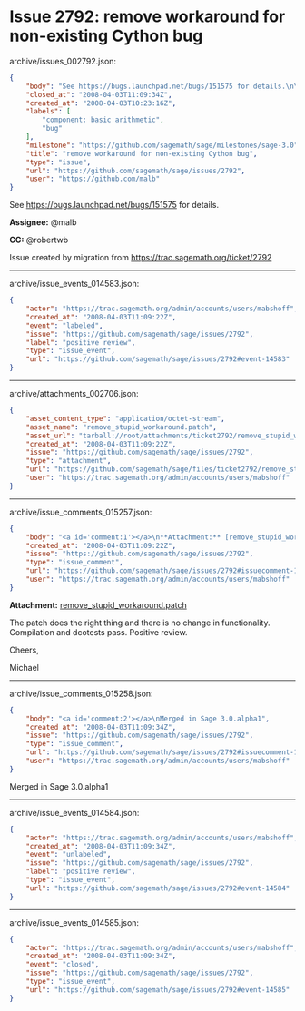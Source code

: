 # Issue 2792: remove workaround for non-existing Cython bug

archive/issues_002792.json:
```json
{
    "body": "See https://bugs.launchpad.net/bugs/151575 for details.\n\n**Assignee:** @malb\n\n**CC:**  @robertwb\n\nIssue created by migration from https://trac.sagemath.org/ticket/2792\n\n",
    "closed_at": "2008-04-03T11:09:34Z",
    "created_at": "2008-04-03T10:23:16Z",
    "labels": [
        "component: basic arithmetic",
        "bug"
    ],
    "milestone": "https://github.com/sagemath/sage/milestones/sage-3.0",
    "title": "remove workaround for non-existing Cython bug",
    "type": "issue",
    "url": "https://github.com/sagemath/sage/issues/2792",
    "user": "https://github.com/malb"
}
```
See https://bugs.launchpad.net/bugs/151575 for details.

**Assignee:** @malb

**CC:**  @robertwb

Issue created by migration from https://trac.sagemath.org/ticket/2792





---

archive/issue_events_014583.json:
```json
{
    "actor": "https://trac.sagemath.org/admin/accounts/users/mabshoff",
    "created_at": "2008-04-03T11:09:22Z",
    "event": "labeled",
    "issue": "https://github.com/sagemath/sage/issues/2792",
    "label": "positive review",
    "type": "issue_event",
    "url": "https://github.com/sagemath/sage/issues/2792#event-14583"
}
```



---

archive/attachments_002706.json:
```json
{
    "asset_content_type": "application/octet-stream",
    "asset_name": "remove_stupid_workaround.patch",
    "asset_url": "tarball://root/attachments/ticket2792/remove_stupid_workaround.patch",
    "created_at": "2008-04-03T11:09:22Z",
    "issue": "https://github.com/sagemath/sage/issues/2792",
    "type": "attachment",
    "url": "https://github.com/sagemath/sage/files/ticket2792/remove_stupid_workaround.patch",
    "user": "https://trac.sagemath.org/admin/accounts/users/mabshoff"
}
```



---

archive/issue_comments_015257.json:
```json
{
    "body": "<a id='comment:1'></a>\n**Attachment:** [remove_stupid_workaround.patch](https://github.com/sagemath/sage/files/ticket2792/remove_stupid_workaround.patch)\n\nThe patch does the right thing and there is no change in functionality. Compilation and dcotests pass. Positive review.\n\nCheers,\n\nMichael",
    "created_at": "2008-04-03T11:09:22Z",
    "issue": "https://github.com/sagemath/sage/issues/2792",
    "type": "issue_comment",
    "url": "https://github.com/sagemath/sage/issues/2792#issuecomment-15257",
    "user": "https://trac.sagemath.org/admin/accounts/users/mabshoff"
}
```

<a id='comment:1'></a>
**Attachment:** [remove_stupid_workaround.patch](https://github.com/sagemath/sage/files/ticket2792/remove_stupid_workaround.patch)

The patch does the right thing and there is no change in functionality. Compilation and dcotests pass. Positive review.

Cheers,

Michael



---

archive/issue_comments_015258.json:
```json
{
    "body": "<a id='comment:2'></a>\nMerged in Sage 3.0.alpha1",
    "created_at": "2008-04-03T11:09:34Z",
    "issue": "https://github.com/sagemath/sage/issues/2792",
    "type": "issue_comment",
    "url": "https://github.com/sagemath/sage/issues/2792#issuecomment-15258",
    "user": "https://trac.sagemath.org/admin/accounts/users/mabshoff"
}
```

<a id='comment:2'></a>
Merged in Sage 3.0.alpha1



---

archive/issue_events_014584.json:
```json
{
    "actor": "https://trac.sagemath.org/admin/accounts/users/mabshoff",
    "created_at": "2008-04-03T11:09:34Z",
    "event": "unlabeled",
    "issue": "https://github.com/sagemath/sage/issues/2792",
    "label": "positive review",
    "type": "issue_event",
    "url": "https://github.com/sagemath/sage/issues/2792#event-14584"
}
```



---

archive/issue_events_014585.json:
```json
{
    "actor": "https://trac.sagemath.org/admin/accounts/users/mabshoff",
    "created_at": "2008-04-03T11:09:34Z",
    "event": "closed",
    "issue": "https://github.com/sagemath/sage/issues/2792",
    "type": "issue_event",
    "url": "https://github.com/sagemath/sage/issues/2792#event-14585"
}
```
